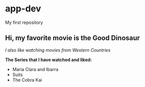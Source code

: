 # app-dev
My first repository
## Hi, my favorite movie is the Good Dinosaur 
*I also like watching movies from Western Countries*

**The Series that I have watched and liked:**
- Maria Clara and Ibarra
- Suits
- The Cobra Kai
